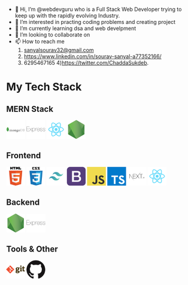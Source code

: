 - 👋 Hi, I’m @webdevguru  who is a Full Stack Web Developer trying to keep up with the rapidly evolving Industry.
- 👀 I’m interested in practing coding problems and creating project
- 🌱 I’m currently learning dsa and web develpment
- 💞️ I’m looking to collaborate on  
- 📫 How to reach me
   1) sanyalsourav32@gmail.com
   2) https://www.linkedin.com/in/sourav-sanyal-a77352166/
   3) 6295467165
   4)https://twitter.com/ChaddaSukdeb.

# My Tech Stack

## MERN Stack
<p class="d-flex gap-3">
  <img src="https://raw.githubusercontent.com/github/explore/master/topics/mongodb/mongodb.png" width="50" class="transition-transform duration-300 hover:scale-110 hover:rotate-12" />
  <img src="https://raw.githubusercontent.com/github/explore/master/topics/express/express.png" width="50" class="transition-transform duration-300 hover:scale-110 hover:rotate-12" />
  <img src="https://raw.githubusercontent.com/github/explore/master/topics/react/react.png" width="50" class="transition-transform duration-300 hover:scale-110 hover:rotate-12" />
  <img src="https://raw.githubusercontent.com/github/explore/master/topics/nodejs/nodejs.png" width="50" class="transition-transform duration-300 hover:scale-110 hover:rotate-12" />
</p>

## Frontend
<p class="d-flex gap-3 justify-content-center">
  <img src="https://raw.githubusercontent.com/github/explore/master/topics/html/html.png" width="50" class="transition-transform duration-300 hover:scale-110 hover:rotate-12 active:scale-150" />
  <img src="https://raw.githubusercontent.com/github/explore/master/topics/css/css.png" width="50" class="transition-transform duration-300 hover:scale-110 hover:rotate-12 active:scale-150" />
  <img src="https://raw.githubusercontent.com/github/explore/master/topics/tailwind/tailwind.png" width="50" class="transition-transform duration-300 hover:scale-110 hover:rotate-12 active:scale-150" />
  <img src="https://raw.githubusercontent.com/github/explore/master/topics/bootstrap/bootstrap.png" width="50" class="transition-transform duration-300 hover:scale-110 hover:rotate-12 active:scale-150" />
  <img src="https://raw.githubusercontent.com/github/explore/master/topics/javascript/javascript.png" width="50" class="transition-transform duration-300 hover:scale-110 hover:rotate-12 active:scale-150" />
  <img src="https://raw.githubusercontent.com/github/explore/master/topics/typescript/typescript.png" width="50" class="transition-transform duration-300 hover:scale-110 hover:rotate-12 active:scale-150" />
  <img src="https://raw.githubusercontent.com/github/explore/master/topics/nextjs/nextjs.png" width="50" class="transition-transform duration-300 hover:scale-110 hover:rotate-12 active:scale-150" />
  <img src="https://raw.githubusercontent.com/github/explore/master/topics/react/react.png" width="50" class="transition-transform duration-300 hover:scale-110 hover:rotate-12 active:scale-150" />
</p>

## Backend
<p class="d-flex gap-3">
  <img src="https://raw.githubusercontent.com/github/explore/master/topics/nodejs/nodejs.png" width="50" class="transition-transform duration-300 hover:scale-110 hover:rotate-12" />
  <img src="https://raw.githubusercontent.com/github/explore/master/topics/express/express.png" width="50" class="transition-transform duration-300 hover:scale-110 hover:rotate-12" />
</p>

## Tools & Other
<p class="d-flex gap-3">
  <img src="https://raw.githubusercontent.com/github/explore/master/topics/git/git.png" width="50" class="transition-transform duration-300 hover:scale-110 hover:rotate-12" />
  <img src="https://raw.githubusercontent.com/github/explore/master/topics/github/github.png" width="50" class="transition-transform duration-300 hover:scale-110 hover:rotate-12" />
</p>



